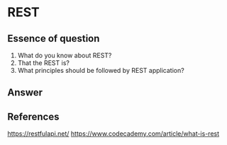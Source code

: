 # REST

## Essence of question

1. What do you know about REST? 
2. That the REST is? 
3. What principles should be followed by REST application?

## Answer

## References

https://restfulapi.net/
https://www.codecademy.com/article/what-is-rest
